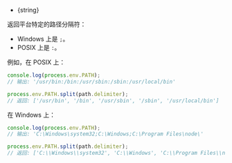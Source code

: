 <!-- YAML
added: v0.9.3
-->

* {string}

返回平台特定的路径分隔符：

* Windows 上是 `;`。
* POSIX 上是 `:`。

例如，在 POSIX 上：

```js
console.log(process.env.PATH);
// 输出: '/usr/bin:/bin:/usr/sbin:/sbin:/usr/local/bin'

process.env.PATH.split(path.delimiter);
// 返回: ['/usr/bin', '/bin', '/usr/sbin', '/sbin', '/usr/local/bin']
```

在 Windows 上：

```js
console.log(process.env.PATH);
// 输出: 'C:\Windows\system32;C:\Windows;C:\Program Files\node\'

process.env.PATH.split(path.delimiter);
// 返回: ['C:\\Windows\\system32', 'C:\\Windows', 'C:\\Program Files\\node\\']
```

